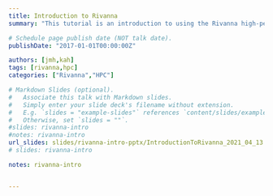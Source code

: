 ```yaml
---
title: Introduction to Rivanna
summary: "This tutorial is an introduction to using the Rivanna high-performance computing (HPC) system."

# Schedule page publish date (NOT talk date).
publishDate: "2017-01-01T00:00:00Z"

authors: [jmh,kah]
tags: [rivanna,hpc]
categories: ["Rivanna","HPC"]

# Markdown Slides (optional).
#   Associate this talk with Markdown slides.
#   Simply enter your slide deck's filename without extension.
#   E.g. `slides = "example-slides"` references `content/slides/example-slides.md`.
#   Otherwise, set `slides = ""`.
#slides: rivanna-intro 
#notes: rivanna-intro
url_slides: slides/rivanna-intro-pptx/IntroductionToRivanna_2021_04_13.pptx
# slides: rivanna-intro

notes: rivanna-intro


---
```


